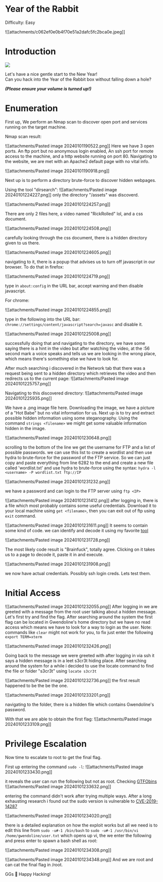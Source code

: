 # Year of the Rabbit
Difficulty: Easy

![[attachments/c062ef0e0b4f70e51a2dafc5fc2bca0e.jpeg]]

# Introduction

![](https://i.imgur.com/LmK6uGc.png)  

Let's have a nice gentle start to the New Year!  
Can you hack into the Year of the Rabbit box without falling down a hole?

**_(Please ensure your volume is turned up!)_**

# Enumeration
First up, We perform an Nmap scan to discover open port and services running on the target machine.

Nmap scan result:

![[attachments/Pasted image 20240101190522.png]]
Here we have 3 open ports. An ftp port but no anonymous login enabled, An ssh port for remote access to the machine, and a http website running on port 80. Navigating to the website, we are met with an Apache2 default page with no vital info.

![[attachments/Pasted image 20240101190918.png]]

Next up is to perform a directory brute-force to discover hidden webpages.

Using the tool "dirsearch":
![[attachments/Pasted image 20240101224227.png]]
only the directory "/assets" was discoverd.

![[attachments/Pasted image 20240101224257.png]]

There are only 2 files here, a video named "RickRolled" lol, and a css document. 

![[attachments/Pasted image 20240101224508.png]]

carefully looking through the css document, there is a hidden directory given to us there. 

![[attachments/Pasted image 20240101224605.png]]

navigating to it, there is a popup that advises us to turn off javascript in our browser. To do that in firefox:

![[attachments/Pasted image 20240101224719.png]]

type in `about:config` in the URL bar, accept warning and then disable javascript.

For chrome:

![[attachments/Pasted image 20240101224855.png]]

type in the following into the URL bar: `chrome://settings/content/javascript?search=javasc` and disable it.

![[attachments/Pasted image 20240101225008.png]]

successfully doing that and navigating to the directory, we have some saying there is a hint in the video but after watching the video, at the :56 second mark a voice speaks and tells us we are looking in the wrong place, which means there's something else we have to look for. 

After much searching i discovered in the Network tab that there was a request being sent to  a hidden directory which retrieves the video and then redirects us to the current page:
![[attachments/Pasted image 20240101225757.png]]

Navigating to this discovered directory:
![[attachments/Pasted image 20240101225935.png]]

We have a .png image file here. Downloading the image, we have a picture of a "Hot Babe" but no vital information for us. Next up is to try and extract possible hidden information using some steganography. Using the command `strings <filename>` we might get some valuable information hidden in the image.

![[attachments/Pasted image 20240101230648.png]]

scrolling to the bottom of the line we get the username for FTP and a list of possible passwords. we can use this list to create a wordlist and then use hydra to brute-force for the password of the FTP service. So we can just copy and paste everything from line 6282 to the end and create a new file called 'wordlist.txt' and use hydra to brute-force using the syntax: 
`hydra -l <username> -P wordlist.txt ftp://IP`

![[attachments/Pasted image 20240101231232.png]]

we have a password and can login to the FTP server using `ftp <IP>`

![[attachments/Pasted image 20240101231412.png]]
after logging in, there is a file which most probably contains some useful credentials. Download it to your local machine using `get <filename>`, then you can exit out of ftp using `exit` command.

![[attachments/Pasted image 20240101231611.png]]
It seems to contain some kind of code. we can identify and decode it using my favorite [tool](https://www.dcode.fr/cipher-identifier) 

![[attachments/Pasted image 20240101231728.png]]

The most likely code result is "Brainfuck", totally agree.
Clicking on it takes us to a page to decode it, paste it in and execute.

![[attachments/Pasted image 20240101231908.png]]

we now have actual credentials. Possibly ssh login creds. Lets test them.
# Initial Access

![[attachments/Pasted image 20240101232055.png]]
After logging in we are greeted with a message from the  root user talking about a hidden message. Let's first try and find the flag. After searching around the system the first flag can be located in Gwendoline's home directory but we have no read access which means we have to look for a way to login as the user.
Note: commands like `clear` might not work for you, to fix just enter the following `export TERM=xterm`

![[attachments/Pasted image 20240101232426.png]]

Going back to the message we were greeted with after logging in via ssh it says a hidden message is in a leet s3cr3t hiding place. After searching around the system for a while i decided to use the locate command to find the file or folder "s3cr3t" using `locate s3cr3t`

![[attachments/Pasted image 20240101232736.png]]
the first result happened to be the be the one.

![[attachments/Pasted image 20240101233201.png]]

navigating to the folder, there is a hidden file which contains Gwendoline's password.

With that we are able to obtain the first flag:
![[attachments/Pasted image 20240101233109.png]]

# Privilege Escalation

Now time to escalate to root to get the final flag.

First up entering the command `sudo -l`:
![[attachments/Pasted image 20240101233430.png]]

it reveals the user can run the following but not as root. Checking [GTFObins](https://gtfobins.github.io/gtfobins/vi/#sudo)
![[attachments/Pasted image 20240101233632.png]]

entering the command didn't work after trying multiple ways. After a long exhausting research i found out the sudo version is vulnerable to [CVE-2019-14287](https://www.exploit-db.com/exploits/47502)

![[attachments/Pasted image 20240101234020.png]]

there is a detailed explanation on how the exploit works but all we need is to edit this line from `sudo -u#-1 /bin/bash` to `sudo -u#-1 /usr/bin/vi /home/gwendoline/user.txt` which opens up vi, the we  enter the following and press enter to spawn a bash shell as root:

![[attachments/Pasted image 20240101234308.png]]

![[attachments/Pasted image 20240101234348.png]]
And we are root and can cat the final flag in /root.

GGs 🤝 Happy Hacking!

